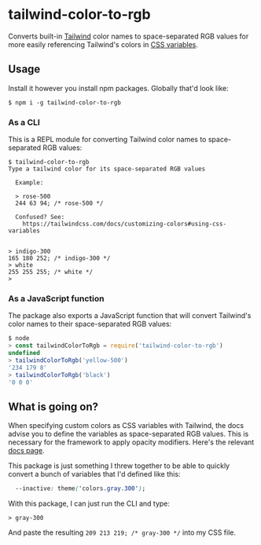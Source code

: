 # tailwind-color-to-rgb

Converts built-in [Tailwind](https://tailwindcss.com) color names to
space-separated RGB values for more easily referencing Tailwind's colors in [CSS
variables](https://tailwindcss.com/docs/customizing-colors#using-css-variables).

## Usage

Install it however you install npm packages. Globally that'd look like:

```
$ npm i -g tailwind-color-to-rgb
```

### As a CLI

This is a REPL module for converting Tailwind color names to space-separated RGB
values:

```
$ tailwind-color-to-rgb
Type a tailwind color for its space-separated RGB values

  Example:

  > rose-500
  244 63 94; /* rose-500 */

  Confused? See:
    https://tailwindcss.com/docs/customizing-colors#using-css-variables


> indigo-300
165 180 252; /* indigo-300 */
> white
255 255 255; /* white */
>
```

### As a JavaScript function

The package also exports a JavaScript function that will convert Tailwind's
color names to their space-separated RGB values:

```js
$ node
> const tailwindColorToRgb = require('tailwind-color-to-rgb')
undefined
> tailwindColorToRgb('yellow-500')
'234 179 8'
> tailwindColorToRgb('black')
'0 0 0'
```

## What is going on?

When specifying custom colors as CSS variables with Tailwind, the docs advise
you to define the variables as space-separated RGB values. This is necessary for
the framework to apply opacity modifiers. Here's the relevant [docs
page](https://tailwindcss.com/docs/customizing-colors#using-css-variables).

This package is just something I threw together to be able to quickly convert a
bunch of variables that I'd defined like this:

```css
  --inactive: theme('colors.gray.300');
```

With this package, I can just run the CLI and type:

```
> gray-300
```

And paste the resulting `209 213 219; /* gray-300 */` into my CSS file.

